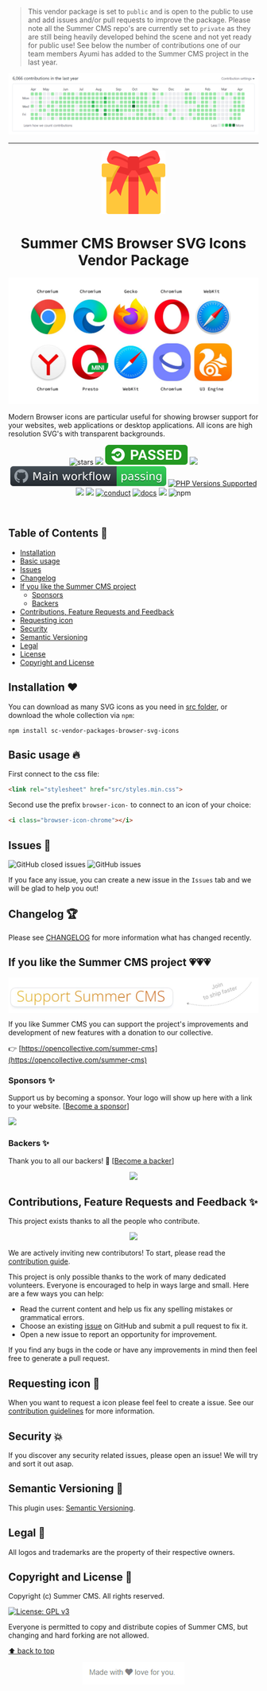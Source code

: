 > This vendor package is set to `public` and is open to the public to use and add issues and/or pull requests to improve the package. Please note all the Summer CMS repo's are currently set to `private` as they are still being heavily developed behind the scene and not yet ready for public use! See below the number of contributions one of our team members Ayumi has added to the Summer CMS project in the last year.

<p align="center">
  <img src="https://github.com/Summer-CMS-Modules/sc-vendor-packages-browser-svg-icons/blob/master/assets/images/commits.png"/>
</p>

<hr/>

<p align="center">
  <img src="https://github.com/Summer-CMS-Modules/sc-vendor-packages-browser-svg-icons/blob/master/assets/images/browser-icon.svg" width="128" height="128"/>
</p>

<h1 align="center">Summer CMS Browser SVG Icons Vendor Package</h1>

<p align="center"><img src="https://github.com/Summer-CMS-Modules/sc-vendor-packages-browser-svg-icons/blob/master/assets/images/cover.jpg" /></p>

Modern Browser icons are particular useful for showing browser support for your websites, web applications or desktop applications. All icons are high resolution SVG's with transparent backgrounds.

<p align="center">
    <img src="https://github.com/Summer-CMS/Welcome/blob/master/assets/images/stars.svg" alt="stars" />
    <a href="https://github.com/Summer-CMS/Awesome#readme"><img src="https://github.com/Summer-CMS/Ecosystem/blob/master/assets/images/awesome-badge.svg"></a>
    <a href="https://circleci.com/gh/Summer-CMS-Modules/sc-vendor-packages-browser-svg-icons"><img src="https://github.com/Summer-CMS-Modules/sc-vendor-packages-browser-svg-icons/blob/master/assets/images/circleci.svg"></a>
    <img src="https://github.com/Summer-CMS/Welcome/blob/master/assets/images/code.svg" />
    <a href="https://github.com/Summer-CMS-Modules/sc-module-template" title="GitHub action to setup PHP"><img alt="GitHub Actions status" src="https://github.com/Summer-CMS-Modules/sc-vendor-packages-browser-svg-icons/blob/master/assets/images/work-flow.svg"></a>
    <a href="https://github.com/Summer-CMS/Welcome#minimum-system-requirements" title="PHP Versions Supported"><img alt="PHP Versions Supported" src="https://img.shields.io/badge/php-8.0%20to%208.1-777bb3.svg?logo=php&logoColor=white&labelColor=555555"></a>  
    <a href="https://github.com/Summer-CMS/Welcome#minimum-system-requirements"><img src="https://img.shields.io/badge/Laravel-9.0%20(LTS)-777bb3.svg?logo=laravel&logoColor=white&labelColor=555555&color=orange" /></a>
    <a href="https://github.com/Summer-CMS/Welcome#minimum-system-requirements"><img src="https://img.shields.io/badge/Symfony-6.0%20to%206.4-777bb3.svg?logo=symfony&logoColor=white&labelColor=555555&color=yellow" /></a>
    <a href="CODE_OF_CONDUCT.md"><img src="https://github.com/Summer-CMS/Welcome/blob/master/assets/images/conduct.svg" alt="conduct" /></a>
    <a href="https://github.com/Summer-CMS-Modules/sc-documentation"><img src="https://github.com/Summer-CMS/Welcome/blob/master/assets/images/docs.svg" alt="docs" /></a>
    <a href="https://www.gnu.org/licenses/gpl-3.0"><img src="https://img.shields.io/badge/License-GPLv3-blue.svg" /></a>
    <img alt="npm" src="https://img.shields.io/npm/v/sc-vendor-packages-browser-svg-icons">
</p>

<br>

## Table of Contents 📑

- [Installation](#installation-)
- [Basic usage](#basic-usage-)
- [Issues](#issues-)
- [Changelog](#changelog-)
- [If you like the Summer CMS project](#if-you-like-the-summer-cms-project-)
  * [Sponsors](#sponsors-)
  * [Backers](#backers-)
- [Contributions, Feature Requests and Feedback](#contributions-feature-requests-and-feedback-)
- [Requesting icon](#requesting-icon-)
- [Security](#security-)
- [Semantic Versioning](#semantic-versioning-)
- [Legal](#legal-)
- [License](#license-)
- [Copyright and License](#copyright-and-license-)

## Installation ❤️

You can download as many SVG icons as you need in [src folder](https://github.com/Summer-CMS-Modules/sc-vendor-packages-browser-svg-icons/tree/master/src/svg), or download the whole collection via `npm`:

```shell
npm install sc-vendor-packages-browser-svg-icons
```

## Basic usage 🔥

First connect to the css file:

```html
<link rel="stylesheet" href="src/styles.min.css">
```

Second use the prefix `browser-icon-` to connect to an icon of your choice:

```html
<i class="browser-icon-chrome"></i>
```

## Issues 🔨

<img alt="GitHub closed issues" src="https://img.shields.io/github/issues-closed-raw/Summer-CMS-Modules/sc-vendor-packages-browser-svg-icons?style=plastic"> <img alt="GitHub issues" src="https://img.shields.io/github/issues-raw/Summer-CMS-Modules/sc-vendor-packages-browser-svg-icons">

If you face any issue, you can create a new issue in the `Issues` tab and we will be glad to help you out!

## Changelog 🏆

Please see [CHANGELOG](https://github.com/Summer-CMS-Modules/sc-vendor-packages-browser-svg-icons/releases) for more information what has changed recently.

## If you like the Summer CMS project 💗💗💗

<p><a href="https://opencollective.com/summer-cms"><img align="center" src="/assets/images/support-summer-cms.jpg" /></a></p>

If you like Summer CMS you can support the project's improvements and development of new features with a donation to our collective.

 👉  [https://opencollective.com/summer-cms](https://opencollective.com/summer-cms)

### Sponsors ✨

Support us by becoming a sponsor. Your logo will show up here with a link to your website. [[Become a sponsor](https://opencollective.com/summer-cms/contribute/sir-8679/checkout)]

<a href="#" target="_blank"><img src="https://avatars.githubusercontent.com/u/83365462" width="64"></a>

 ### Backers ✨

Thank you to all our backers! 🙏 [[Become a backer](https://opencollective.com/summer-cms/contribute/backer-8632/checkout)]

<p align="center"><a href="https://opencollective.com/summercms#backers" target="_blank"><img src="/assets/images/summercms-backers.svg"></a></p>

## Contributions, Feature Requests and Feedback ✨

This project exists thanks to all the people who contribute.
    
<p align="center"><img src="/assets/images/summercms-contributors.svg" /></p>

We are actively inviting new contributors! To start, please read the [contribution guide](CONTRIBUTING.md).

This project is only possible thanks to the work of many dedicated volunteers. Everyone is encouraged to help in ways large and small. Here are a few ways you can help:

- Read the current content and help us fix any spelling mistakes or grammatical errors.
- Choose an existing [issue](https://github.com/Summer-CMS-Modules/sc-vendor-packages-browser-svg-icons/issues) on GitHub and submit a pull request to fix it.
- Open a new issue to report an opportunity for improvement.

If you find any bugs in the code or have any improvements in mind then feel free to generate a pull request.

## Requesting icon 🎁

When you want to request a icon please feel feel to create a issue. See our [contribution guidelines](CONTRIBUTING.md) for more information.

## Security 💥

If you discover any security related issues, please open an issue! We will try and sort it out asap.

## Semantic Versioning 🎁

This plugin uses: [Semantic Versioning](https://semver.org/).

## Legal 🔨

All logos and trademarks are the property of their respective owners.

## Copyright and License 📄

Copyright (c) Summer CMS. All rights reserved.

[![License: GPL v3](https://img.shields.io/badge/License-GPLv3-blue.svg)](https://www.gnu.org/licenses/gpl-3.0)

Everyone is permitted to copy and distribute copies of Summer CMS, but changing and hard forking are not allowed.

[⬆ back to top](#table-of-contents-)

<p align="center"><img src="https://github.com/Summer-CMS-Modules/sc-vendor-packages-browser-svg-icons/blob/master/assets/images/luv.png"></p>
